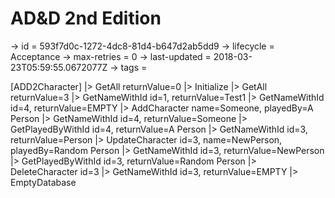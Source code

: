# AD&D 2nd Edition

-> id = 593f7d0c-1272-4dc8-81d4-b647d2ab5dd9
-> lifecycle = Acceptance
-> max-retries = 0
-> last-updated = 2018-03-23T05:59:55.0672077Z
-> tags = 

[ADD2Character]
|> GetAll returnValue=0
|> Initialize
|> GetAll returnValue=3
|> GetNameWithId id=1, returnValue=Test1
|> GetNameWithId id=4, returnValue=EMPTY
|> AddCharacter name=Someone, playedBy=A Person
|> GetNameWithId id=4, returnValue=Someone
|> GetPlayedByWithId id=4, returnValue=A Person
|> GetNameWithId id=3, returnValue=Person
|> UpdateCharacter id=3, name=NewPerson, playedBy=Random Person
|> GetNameWithId id=3, returnValue=NewPerson
|> GetPlayedByWithId id=3, returnValue=Random Person
|> DeleteCharacter id=3
|> GetNameWithId id=3, returnValue=EMPTY
|> EmptyDatabase
~~~
